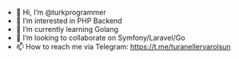 - 👋 Hi, I’m @turkprogrammer
- 👀 I’m interested in PHP Backend
- 🌱 I’m currently learning Golang
- 💞️ I’m looking to collaborate on Symfony/Laravel/Go
- 📫 How to reach me via Telegram: https://t.me/turanellervarolsun

<!---
turkprogrammer/turkprogrammer is a ✨ special ✨ repository because its `README.md` (this file) appears on your GitHub profile.
You can click the Preview link to take a look at your changes.
--->
